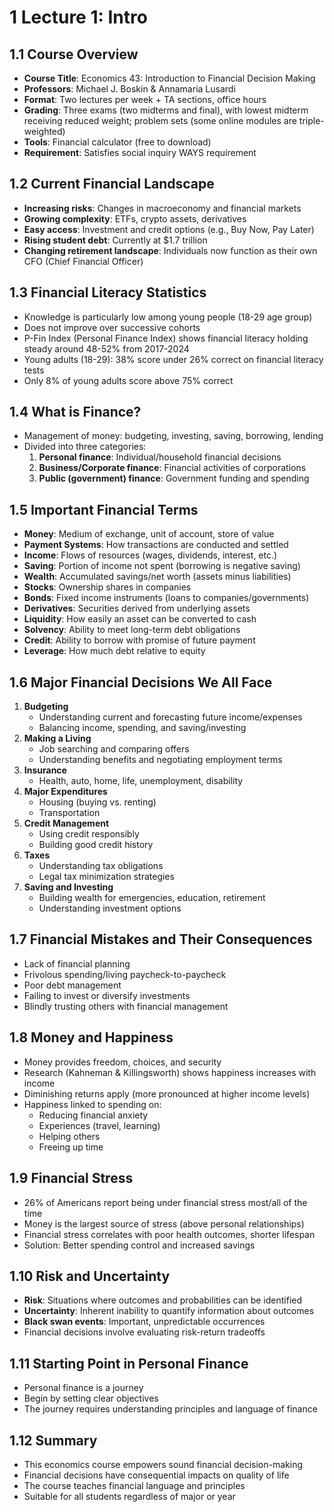 
# 1 Lecture 1: Intro
## 1.1 Course Overview
- **Course Title**: Economics 43: Introduction to Financial Decision Making
- **Professors**: Michael J. Boskin & Annamaria Lusardi
- **Format**: Two lectures per week + TA sections, office hours
- **Grading**: Three exams (two midterms and final), with lowest midterm receiving reduced weight; problem sets (some online modules are triple-weighted)
- **Tools**: Financial calculator (free to download)
- **Requirement**: Satisfies social inquiry WAYS requirement

## 1.2 Current Financial Landscape
- **Increasing risks**: Changes in macroeconomy and financial markets
- **Growing complexity**: ETFs, crypto assets, derivatives
- **Easy access**: Investment and credit options (e.g., Buy Now, Pay Later)
- **Rising student debt**: Currently at $1.7 trillion
- **Changing retirement landscape**: Individuals now function as their own CFO (Chief Financial Officer)

## 1.3 Financial Literacy Statistics
- Knowledge is particularly low among young people (18-29 age group)
- Does not improve over successive cohorts
- P-Fin Index (Personal Finance Index) shows financial literacy holding steady around 48-52% from 2017-2024
- Young adults (18-29): 38% score under 26% correct on financial literacy tests
- Only 8% of young adults score above 75% correct

## 1.4 What is Finance?
- Management of money: budgeting, investing, saving, borrowing, lending
- Divided into three categories:
	1. **Personal finance**: Individual/household financial decisions
	2. **Business/Corporate finance**: Financial activities of corporations
	3. **Public (government) finance**: Government funding and spending

## 1.5 Important Financial Terms
- **Money**: Medium of exchange, unit of account, store of value
- **Payment Systems**: How transactions are conducted and settled
- **Income**: Flows of resources (wages, dividends, interest, etc.)
- **Saving**: Portion of income not spent (borrowing is negative saving)
- **Wealth**: Accumulated savings/net worth (assets minus liabilities)
- **Stocks**: Ownership shares in companies
- **Bonds**: Fixed income instruments (loans to companies/governments)
- **Derivatives**: Securities derived from underlying assets
- **Liquidity**: How easily an asset can be converted to cash
- **Solvency**: Ability to meet long-term debt obligations
- **Credit**: Ability to borrow with promise of future payment
- **Leverage**: How much debt relative to equity

## 1.6 Major Financial Decisions We All Face
1. **Budgeting**
	- Understanding current and forecasting future income/expenses
	- Balancing income, spending, and saving/investing
2. **Making a Living**
	- Job searching and comparing offers
	- Understanding benefits and negotiating employment terms
3. **Insurance**
	- Health, auto, home, life, unemployment, disability
4. **Major Expenditures**
	- Housing (buying vs. renting)
	- Transportation
5. **Credit Management**
	- Using credit responsibly
	- Building good credit history
6. **Taxes**
	- Understanding tax obligations
	- Legal tax minimization strategies
7. **Saving and Investing**
	- Building wealth for emergencies, education, retirement
	- Understanding investment options

## 1.7 Financial Mistakes and Their Consequences
- Lack of financial planning
- Frivolous spending/living paycheck-to-paycheck
- Poor debt management
- Failing to invest or diversify investments
- Blindly trusting others with financial management

## 1.8 Money and Happiness
- Money provides freedom, choices, and security
- Research (Kahneman & Killingsworth) shows happiness increases with income
- Diminishing returns apply (more pronounced at higher income levels)
- Happiness linked to spending on:
	- Reducing financial anxiety
	- Experiences (travel, learning)
	- Helping others
	- Freeing up time

## 1.9 Financial Stress
- 26% of Americans report being under financial stress most/all of the time
- Money is the largest source of stress (above personal relationships)
- Financial stress correlates with poor health outcomes, shorter lifespan
- Solution: Better spending control and increased savings

## 1.10 Risk and Uncertainty
- **Risk**: Situations where outcomes and probabilities can be identified
- **Uncertainty**: Inherent inability to quantify information about outcomes
- **Black swan events**: Important, unpredictable occurrences
- Financial decisions involve evaluating risk-return tradeoffs

## 1.11 Starting Point in Personal Finance
- Personal finance is a journey
- Begin by setting clear objectives
- The journey requires understanding principles and language of finance

## 1.12 Summary
- This economics course empowers sound financial decision-making
- Financial decisions have consequential impacts on quality of life
- The course teaches financial language and principles
- Suitable for all students regardless of major or year
